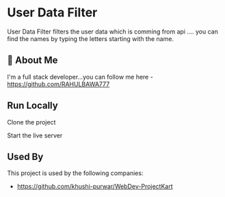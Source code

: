 
# User Data Filter
User Data Filter filters the user data which is comming from api .... you can find the names by typing the letters starting with the name.
## 🚀 About Me
I'm a full stack developer...you can follow me here -https://github.com/RAHULBAWA777


## Run Locally

Clone the project


Start the live server


## Used By

This project is used by the following companies:

- https://github.com/khushi-purwar/WebDev-ProjectKart

